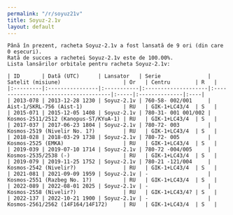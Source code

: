 ```yaml
---
permalink: "/r/soyuz21v"
title: Soyuz-2.1v
layout: default
---
```


    Până în prezent, racheta Soyuz-2.1v a fost lansată de 9 ori (din care 0 eșecuri).
    Rată de succes a rachetei Soyuz-2.1v este de 100.00%.
    Lista lansărilor orbitale pentru racheta Soyuz-2.1v:
    
    | ID       | Dată (UTC)      | Lansator   | Serie               | Satelit (misiune)                    | Or   | Centru        | R   |
    |:---------|:----------------|:-----------|:--------------------|:-------------------------------------|:-----|:--------------|:----|
    | 2013-078 | 2013-12-28 1230 | Soyuz-2.1v | 760-58- 002/001     | Aist-1/SKRL-756 (Aist-1)             | RU   | GIK-1+LC43/4  | S   |
    | 2015-071 | 2015-12-05 1408 | Soyuz-2.1v | 780-31- 001 001/002 | Kosmos-2511/2512 (Kanopus-ST/KYuA-1) | RU   | GIK-1+LC43/4  | S   |
    | 2017-037 | 2017-06-23 1804 | Soyuz-2.1v | 780-72- 003         | Kosmos-2519 (Nivelir No. 1?)         | RU   | GIK-1+LC43/4  | S   |
    | 2018-028 | 2018-03-29 1738 | Soyuz-2.1v | 780-72- 005         | Kosmos-2525 (EMKA)                   | RU   | GIK-1+LC43/4  | S   |
    | 2019-039 | 2019-07-10 1714 | Soyuz-2.1v | 780-72 -004/005     | Kosmos-2535/2538 (-)                 | RU   | GIK-1+LC43/4  | S   |
    | 2019-079 | 2019-11-25 1752 | Soyuz-2.1v | 780-21 -121/004     | Kosmos-2542 (Nivelir?)               | RU   | GIK-1+LC43/4  | S   |
    | 2021-081 | 2021-09-09 1959 | Soyuz-2.1v | -                   | Kosmos-2551 (Razbeg No. 1?)          | RU   | GIK-1+LC43/4  | S   |
    | 2022-089 | 2022-08-01 2025 | Soyuz-2.1v | -                   | Kosmos-2558 (Nivelir?)               | RU   | GIK-1+LC43/4? | S   |
    | 2022-137 | 2022-10-21 1900 | Soyuz-2.1v | -                   | Kosmos-2561/2562 (14F164/14F172)     | RU   | GIK-1+LC43/4  | S   |


